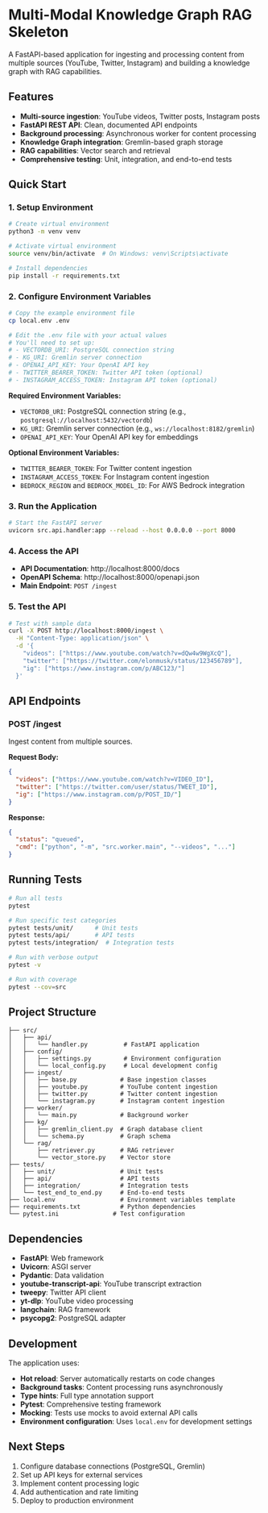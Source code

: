 # Multi-Modal Knowledge Graph RAG Skeleton

A FastAPI-based application for ingesting and processing content from multiple sources (YouTube, Twitter, Instagram) and building a knowledge graph with RAG capabilities.

## Features

- **Multi-source ingestion**: YouTube videos, Twitter posts, Instagram posts
- **FastAPI REST API**: Clean, documented API endpoints
- **Background processing**: Asynchronous worker for content processing
- **Knowledge Graph integration**: Gremlin-based graph storage
- **RAG capabilities**: Vector search and retrieval
- **Comprehensive testing**: Unit, integration, and end-to-end tests

## Quick Start

### 1. Setup Environment

```bash
# Create virtual environment
python3 -m venv venv

# Activate virtual environment
source venv/bin/activate  # On Windows: venv\Scripts\activate

# Install dependencies
pip install -r requirements.txt
```

### 2. Configure Environment Variables

```bash
# Copy the example environment file
cp local.env .env

# Edit the .env file with your actual values
# You'll need to set up:
# - VECTORDB_URI: PostgreSQL connection string
# - KG_URI: Gremlin server connection
# - OPENAI_API_KEY: Your OpenAI API key
# - TWITTER_BEARER_TOKEN: Twitter API token (optional)
# - INSTAGRAM_ACCESS_TOKEN: Instagram API token (optional)
```

**Required Environment Variables:**
- `VECTORDB_URI`: PostgreSQL connection string (e.g., `postgresql://localhost:5432/vectordb`)
- `KG_URI`: Gremlin server connection (e.g., `ws://localhost:8182/gremlin`)
- `OPENAI_API_KEY`: Your OpenAI API key for embeddings

**Optional Environment Variables:**
- `TWITTER_BEARER_TOKEN`: For Twitter content ingestion
- `INSTAGRAM_ACCESS_TOKEN`: For Instagram content ingestion
- `BEDROCK_REGION` and `BEDROCK_MODEL_ID`: For AWS Bedrock integration

### 3. Run the Application

```bash
# Start the FastAPI server
uvicorn src.api.handler:app --reload --host 0.0.0.0 --port 8000
```

### 4. Access the API

- **API Documentation**: http://localhost:8000/docs
- **OpenAPI Schema**: http://localhost:8000/openapi.json
- **Main Endpoint**: `POST /ingest`

### 5. Test the API

```bash
# Test with sample data
curl -X POST http://localhost:8000/ingest \
  -H "Content-Type: application/json" \
  -d '{
    "videos": ["https://www.youtube.com/watch?v=dQw4w9WgXcQ"],
    "twitter": ["https://twitter.com/elonmusk/status/123456789"],
    "ig": ["https://www.instagram.com/p/ABC123/"]
  }'
```

## API Endpoints

### POST /ingest

Ingest content from multiple sources.

**Request Body:**
```json
{
  "videos": ["https://www.youtube.com/watch?v=VIDEO_ID"],
  "twitter": ["https://twitter.com/user/status/TWEET_ID"],
  "ig": ["https://www.instagram.com/p/POST_ID/"]
}
```

**Response:**
```json
{
  "status": "queued",
  "cmd": ["python", "-m", "src.worker.main", "--videos", "..."]
}
```

## Running Tests

```bash
# Run all tests
pytest

# Run specific test categories
pytest tests/unit/      # Unit tests
pytest tests/api/       # API tests
pytest tests/integration/  # Integration tests

# Run with verbose output
pytest -v

# Run with coverage
pytest --cov=src
```

## Project Structure

```
├── src/
│   ├── api/
│   │   └── handler.py          # FastAPI application
│   ├── config/
│   │   ├── settings.py         # Environment configuration
│   │   └── local_config.py     # Local development config
│   ├── ingest/
│   │   ├── base.py            # Base ingestion classes
│   │   ├── youtube.py         # YouTube content ingestion
│   │   ├── twitter.py         # Twitter content ingestion
│   │   └── instagram.py       # Instagram content ingestion
│   ├── worker/
│   │   └── main.py            # Background worker
│   ├── kg/
│   │   ├── gremlin_client.py  # Graph database client
│   │   └── schema.py          # Graph schema
│   └── rag/
│       ├── retriever.py       # RAG retriever
│       └── vector_store.py    # Vector store
├── tests/
│   ├── unit/                  # Unit tests
│   ├── api/                   # API tests
│   ├── integration/           # Integration tests
│   └── test_end_to_end.py     # End-to-end tests
├── local.env                  # Environment variables template
├── requirements.txt           # Python dependencies
└── pytest.ini               # Test configuration
```

## Dependencies

- **FastAPI**: Web framework
- **Uvicorn**: ASGI server
- **Pydantic**: Data validation
- **youtube-transcript-api**: YouTube transcript extraction
- **tweepy**: Twitter API client
- **yt-dlp**: YouTube video processing
- **langchain**: RAG framework
- **psycopg2**: PostgreSQL adapter

## Development

The application uses:
- **Hot reload**: Server automatically restarts on code changes
- **Background tasks**: Content processing runs asynchronously
- **Type hints**: Full type annotation support
- **Pytest**: Comprehensive testing framework
- **Mocking**: Tests use mocks to avoid external API calls
- **Environment configuration**: Uses `local.env` for development settings

## Next Steps

1. Configure database connections (PostgreSQL, Gremlin)
2. Set up API keys for external services
3. Implement content processing logic
4. Add authentication and rate limiting
5. Deploy to production environment
